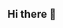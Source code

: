 ## Hi there 👋

<!--
**Unknow7zTM/Unknow7zTM** is a ✨ _special_ ✨ repository because its `README.md` (this file) appears on your GitHub profile. xd

- 🔭 I am currently a senior in a technical school called Gral. Manuel Savio. 
- 🌱 I am currently learning web development, and finishing my studies as a professional welding technician (nothing to do with each other, but yes).
- 👯 I am looking to collaborate in small web development projects to boost my skills.
- 🤔 I am looking for help with Backend learning 
- 💬 Ask me about computers in the software section (No code) especially in windows as I always solve problems.
- 📫 How to contact me: Instagram: shxt.junior E-mail: yurronbar@outlook.com.ar
- 😄 Pronouns: Yurron, Chunti and Paloma on the Internet
- ⚡ Fun fact: I study English on Duolingo lol
-->
